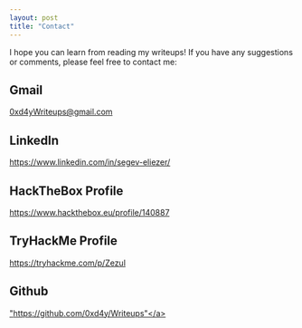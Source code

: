 ```yaml
---
layout: post
title: "Contact"
---
```


I hope you can learn from reading my writeups! If you have any suggestions or comments, please feel free to contact me: 

## Gmail
<a href = "mailto: 0xd4yWriteups@gmail.com">0xd4yWriteups@gmail.com</a>

## LinkedIn
<a href="https://www.linkedin.com/in/segev-eliezer/">https://www.linkedin.com/in/segev-eliezer/</a>

## HackTheBox Profile
<a href="https://www.hackthebox.eu/profile/140887">https://www.hackthebox.eu/profile/140887</a>

## TryHackMe Profile
<a href="https://tryhackme.com/p/Zezul">https://tryhackme.com/p/Zezul</a>

## Github
<a href="https://github.com/0xd4y/Writeups">"https://github.com/0xd4y/Writeups"</a>
